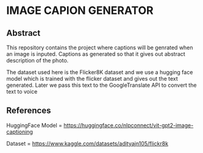 # IMAGE CAPION GENERATOR

## Abstract
This repository contains the project where captions will be genrated when an image is inputed. Captions as generated so that it gives out abstract description of the photo. 

The dataset used here is the Flicker8K dataset and we use a hugging face model which is trained with the flicker dataset and gives out the text generated.
Later we pass this text to the GoogleTranslate API to convert the text to voice 


## References
HuggingFace Model = https://huggingface.co/nlpconnect/vit-gpt2-image-captioning


Dataset = https://www.kaggle.com/datasets/adityajn105/flickr8k
